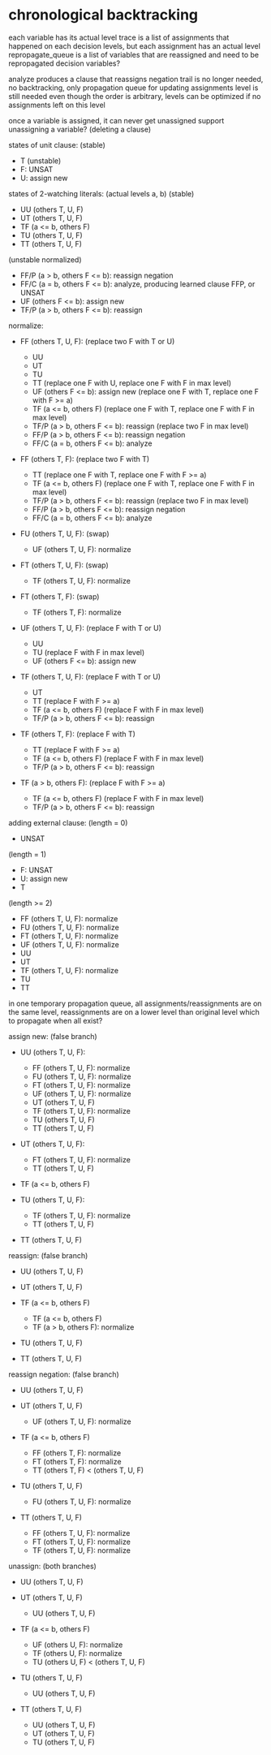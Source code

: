 # chronological backtracking

each variable has its actual level
trace is a list of assignments that happened on each decision levels, but each assignment has an actual level
repropagate_queue is a list of variables that are reassigned and need to be repropagated
decision variables?

analyze produces a clause that reassigns negation
trail is no longer needed, no backtracking, only propagation queue for updating assignments
level is still needed even though the order is arbitrary, levels can be optimized if no assignments left on this level

once a variable is assigned, it can never get unassigned
support unassigning a variable? (deleting a clause)


states of unit clause:
(stable)
- T
(unstable)
- F: UNSAT
- U: assign new


states of 2-watching literals: (actual levels a, b)
(stable)
- UU (others T, U, F)
- UT (others T, U, F)
- TF (a <= b, others F)
- TU (others T, U, F)
- TT (others T, U, F)

(unstable normalized)
- FF/P (a > b, others F <= b): reassign negation
- FF/C (a = b, others F <= b): analyze, producing learned clause FFP, or UNSAT
- UF (others F <= b): assign new
- TF/P (a > b, others F <= b): reassign

normalize:
- FF (others T, U, F):
  (replace two F with T or U)
  - UU
  - UT
  - TU
  - TT
  (replace one F with U, replace one F with F in max level)
  - UF (others F <= b): assign new
  (replace one F with T, replace one F with F >= a)
  - TF (a <= b, others F)
  (replace one F with T, replace one F with F in max level)
  - TF/P (a > b, others F <= b): reassign
  (replace two F in max level)
  - FF/P (a > b, others F <= b): reassign negation
  - FF/C (a = b, others F <= b): analyze

- FF (others T, F):
  (replace two F with T)
  - TT
  (replace one F with T, replace one F with F >= a)
  - TF (a <= b, others F)
  (replace one F with T, replace one F with F in max level)
  - TF/P (a > b, others F <= b): reassign
  (replace two F in max level)
  - FF/P (a > b, others F <= b): reassign negation
  - FF/C (a = b, others F <= b): analyze

- FU (others T, U, F):
  (swap)
  - UF (others T, U, F): normalize

- FT (others T, U, F):
  (swap)
  - TF (others T, U, F): normalize

- FT (others T, F):
  (swap)
  - TF (others T, F): normalize

- UF (others T, U, F):
  (replace F with T or U)
  - UU
  - TU
  (replace F with F in max level)
  - UF (others F <= b): assign new

- TF (others T, U, F):
  (replace F with T or U)
  - UT
  - TT
  (replace F with F >= a)
  - TF (a <= b, others F)
  (replace F with F in max level)
  - TF/P (a > b, others F <= b): reassign

- TF (others T, F):
  (replace F with T)
  - TT
  (replace F with F >= a)
  - TF (a <= b, others F)
  (replace F with F in max level)
  - TF/P (a > b, others F <= b): reassign

- TF (a > b, others F):
  (replace F with F >= a)
  - TF (a <= b, others F)
  (replace F with F in max level)
  - TF/P (a > b, others F <= b): reassign


adding external clause:
(length = 0)
- UNSAT

(length = 1)
- F: UNSAT
- U: assign new
- T

(length >= 2)
- FF (others T, U, F): normalize
- FU (others T, U, F): normalize
- FT (others T, U, F): normalize
- UF (others T, U, F): normalize
- UU
- UT
- TF (others T, U, F): normalize
- TU
- TT


in one temporary propagation queue, all assignments/reassignments are on the same level, reassignments are on a lower level than original level
which to propagate when all exist?


assign new: (false branch)
- UU (others T, U, F):
  - FF (others T, U, F): normalize
  - FU (others T, U, F): normalize
  - FT (others T, U, F): normalize
  - UF (others T, U, F): normalize
  - UT (others T, U, F)
  - TF (others T, U, F): normalize
  - TU (others T, U, F)
  - TT (others T, U, F)

- UT (others T, U, F):
  - FT (others T, U, F): normalize
  - TT (others T, U, F)

- TF (a <= b, others F)

- TU (others T, U, F):
  - TF (others T, U, F): normalize
  - TT (others T, U, F)

- TT (others T, U, F)


reassign: (false branch)
- UU (others T, U, F)

- UT (others T, U, F)

- TF (a <= b, others F)
  - TF (a <= b, others F)
  - TF (a > b, others F): normalize

- TU (others T, U, F)

- TT (others T, U, F)


reassign negation: (false branch)
- UU (others T, U, F)

- UT (others T, U, F)
  - UF (others T, U, F): normalize

- TF (a <= b, others F)
  - FF (others T, F): normalize
  - FT (others T, F): normalize
  - TT (others T, F) < (others T, U, F)

- TU (others T, U, F)
  - FU (others T, U, F): normalize

- TT (others T, U, F)
  - FF (others T, U, F): normalize
  - FT (others T, U, F): normalize
  - TF (others T, U, F): normalize


unassign: (both branches)
- UU (others T, U, F)

- UT (others T, U, F)
  - UU (others T, U, F)

- TF (a <= b, others F)
  - UF (others U, F): normalize
  - TF (others U, F): normalize
  - TU (others U, F) < (others T, U, F)

- TU (others T, U, F)
  - UU (others T, U, F)

- TT (others T, U, F)
  - UU (others T, U, F)
  - UT (others T, U, F)
  - TU (others T, U, F)
